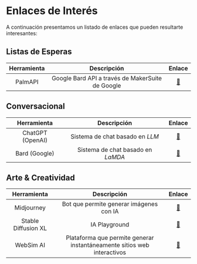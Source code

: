 # Enlaces de Interés

A continuación presentamos un listado de enlaces que pueden resultarte interesantes:

## Listas de Esperas

| Herramienta |                   Descripción                    |                    Enlace                    |
| :---------: | :----------------------------------------------: | :------------------------------------------: |
|   PalmAPI   | Google Bard API a través de MakerSuite de Google | [🔗](https://makersuite.google.com/waitlist) |

## Conversacional

|   Herramienta    |            Descripción            |             Enlace             |
| :--------------: | :-------------------------------: | :----------------------------: |
| ChatGPT (OpenAI) |  Sistema de chat basado en _LLM_  | [🔗](https://chat.openai.com/) |
|  Bard (Google)   | Sistema de chat basado en _LaMDA_ | [🔗](https://bard.google.com/) |

## Arte & Creatividad

|     Herramienta     |                               Descripción                               |                             Enlace                             |
| :-----------------: | :---------------------------------------------------------------------: | :------------------------------------------------------------: |
|     Midjourney      |                 Bot que permite generar imágenes con IA                 |               [🔗](https://www.midjourney.com/)                |
| Stable Diffusion XL |                              IA Playground                              | [🔗](https://build.nvidia.com/stabilityai/stable-diffusion-xl) |
|      WebSim AI      | Plataforma que permite generar instantáneamente sitios web interactivos |                    [🔗](https://websim.ai)                     |
